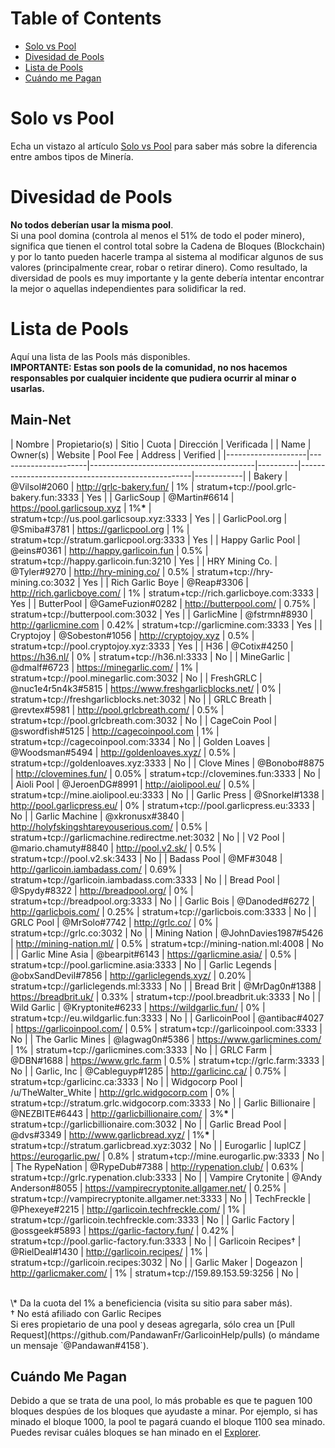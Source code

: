# Table of Contents
- [Solo vs Pool](#solo-vs-pool)
- [Divesidad de Pools](#diversidad-de-pools)
- [Lista de Pools](#lista-de-pools)
- [Cuándo me Pagan](#cuándo-me-pagan)

# Solo vs Pool
Echa un vistazo al artículo [Solo vs Pool](how-to-mine.html#solo-vs-pool) para saber más sobre la diferencia entre ambos tipos de Minería.

# Divesidad de Pools
**No todos deberían usar la misma pool**.  
Si una pool domina (controla al menos el 51% de todo el poder minero), significa que tienen el control total sobre la Cadena de Bloques (Blockchain) y por lo tanto pueden hacerle trampa al sistema al modificar algunos de sus valores (principalmente crear, robar o retirar dinero). Como resultado, la diversidad de pools es muy importante y la gente debería intentar encontrar la mejor o aquellas independientes para solidificar la red.

# Lista de Pools
Aquí una lista de las Pools más disponibles.  
**IMPORTANTE: Estas son pools de la comunidad, no nos hacemos responsables por cualquier incidente que pudiera ocurrir al minar o usarlas.**

## Main-Net
| Nombre             | Propietario(s)       | Sitio                                   | Cuota    | Dirección                                         | Verificada |
| Name               | Owner(s)             | Website                                 | Pool Fee | Address                                           | Verified   |
|--------------------|----------------------|-----------------------------------------|----------|---------------------------------------------------|------------|
| Bakery             | @Vilsol#2060         | http://grlc-bakery.fun/                 | 1%       | stratum+tcp://pool.grlc-bakery.fun:3333           | Yes        |
| GarlicSoup         | @Martin#6614         | https://pool.garlicsoup.xyz             | 1%**\*** | stratum+tcp://us.pool.garlicsoup.xyz:3333         | Yes        |
| GarlicPool.org     | @Smiba#3781          | https://garlicpool.org                  | 1%       | stratum+tcp://stratum.garlicpool.org:3333         | Yes        |
| Happy Garlic Pool  | @eins#0361           | http://happy.garlicoin.fun              | 0.5%     | stratum+tcp://happy.garlicoin.fun:3210            | Yes        |
| HRY Mining Co.     | @Tyler#9270          | http://hry-mining.co/                   | 0.5%     | stratum+tcp://hry-mining.co:3032                  | Yes        |
| Rich Garlic Boye   | @Reap#3306           | http://rich.garlicboye.com/             | 1%       | stratum+tcp://rich.garlicboye.com:3333            | Yes        | 
| ButterPool         | @GameFuzion#0282     | http://butterpool.com/                  | 0.75%    | stratum+tcp://butterpool.com:3032                 | Yes        |
| GarlicMine         | @fstrmn#8930         | http://garlicmine.com                   | 0.42%    | stratum+tcp://garlicmine.com:3333                 | Yes        |
| Cryptojoy          | @Sobeston#1056       | http://cryptojoy.xyz                    | 0.5%     | stratum+tcp://pool.cryptojoy.xyz:3333             | Yes        |
| H36                | @Cotix#4250          | https://h36.nl/                         | 0%       | stratum+tcp://h36.nl:3333                         | No         |
| MineGarlic         | @dmalf#6723          | https://minegarlic.com/                 | 1%       | stratum+tcp://pool.minegarlic.com:3032            | No         |
| FreshGRLC          | @nuc1e4r5n4k3#5815   | https://www.freshgarlicblocks.net/      | 0%       | stratum+tcp://freshgarlicblocks.net:3032          | No         |
| GRLC Breath        | @revtex#5981         | http://pool.grlcbreath.com/             | 0.5%     | stratum+tcp://pool.grlcbreath.com:3032            | No         |
| CageCoin Pool      | @swordfish#5125      | http://cagecoinpool.com                 | 1%       | stratum+tcp://cagecoinpool.com:3334               | No         |
| Golden Loaves      | @Woodsman#5494       | http://goldenloaves.xyz/                | 0.5%     | stratum+tcp://goldenloaves.xyz:3333               | No         |
| Clove Mines        | @Bonobo#8875         | http://clovemines.fun/                  | 0.05%    | stratum+tcp://clovemines.fun:3333                 | No         |
| Aioli Pool         | @JeroenDG#8991       | http://aiolipool.eu/                    | 0.5%     | stratum+tcp://mine.aiolipool.eu:3333              | No         |
| Garlic Press       | @Snorkel#1338        | http://pool.garlicpress.eu/             | 0%       | stratum+tcp://pool.garlicpress.eu:3333            | No         |
| Garlic Machine     | @xkronusx#3840       | http://holyfskingshtareyouserious.com/  | 0.5%     | stratum+tcp://garlicmachine.redirectme.net:3032   | No         |
| V2 Pool            | @mario.chamuty#8840  | http://pool.v2.sk/                      | 0.5%     | stratum+tcp://pool.v2.sk:3433                     | No         |
| Badass Pool        | @MF#3048             | http://garlicoin.iambadass.com/         | 0.69%    | stratum+tcp://garlicoin.iambadass.com:3333        | No         |
| Bread Pool         | @Spydy#8322          | http://breadpool.org/                   | 0%       | stratum+tcp://breadpool.org:3333                  | No         |
| Garlic Bois        | @Danoded#6272        | http://garlicbois.com/                  | 0.25%    | stratum+tcp://garlicbois.com:3333                 | No         |
| GRLC Pool          | @MrSolo#7742         | http://grlc.co/                         | 0%       | stratum+tcp://grlc.co:3032                        | No         |
| Mining Nation      | @JohnDavies1987#5426 | http://mining-nation.ml/                | 0.5%     | stratum+tcp://mining-nation.ml:4008               | No         |
| Garlic Mine Asia   | @bearpit#6143        | https://garlicmine.asia/                | 0.5%     | stratum+tcp://pool.garlicmine.asia:3333           | No         |
| Garlic Legends     | @obxSandDevil#7856   | http://garliclegends.xyz/               | 0.20%    | stratum+tcp://garliclegends.ml:3333               | No         |
| Bread Brit         | @MrDag0n#1388        | https://breadbrit.uk/                   | 0.33%    | stratum+tcp://pool.breadbrit.uk:3333              | No         |
| Wild Garlic        | @Kryptonite#6233     | https://wildgarlic.fun/                 | 0%       | stratum+tcp://eu.wildgarlic.fun:3333              | No         |
| GarlicoinPool      | @antibac#4027        | https://garlicoinpool.com/              | 0.5%     | stratum+tcp://garlicoinpool.com:3333              | No         |
| The Garlic Mines   | @lagwag0n#5386       | https://www.garlicmines.com/            | 1%       | stratum+tcp://garlicmines.com:3333                | No         |
| GRLC Farm          | @DBN#1688            | https://www.grlc.farm                   | 0.5%     | stratum+tcp://grlc.farm:3333                      | No         |
| Garlic, Inc        | @Cableguyp#1285      | http://garlicinc.ca/                    | 0.75%    | stratum+tcp:/garlicinc.ca:3333                    | No         |
| Widgocorp Pool     | /u/TheWalter_White   | http://grlc.widgocorp.com               | 0%       | stratum+tcp://stratum.grlc.widgocorp.com:3333     | No         |
| Garlic Billionaire | @NEZBITE#6443        | http://garlicbillionaire.com/           | 3%**\*** | stratum+tcp://garlicbillionaire.com:3032          | No         |
| Garlic Bread Pool  | @dvs#3349            | http://www.garlicbread.xyz/             | 1%**\*** | stratum+tcp://stratum.garlicbread.xyz:3032        | No         |
| Eurogarlic         | luplCZ               | https://eurogarlic.pw/                  | 0.8%     | stratum+tcp://mine.eurogarlic.pw:3333             | No         |
| The RypeNation     | @RypeDub#7388        | http://rypenation.club/                 | 0.63%    | stratum+tcp://grlc.rypenation.club:3333           | No         |
| Vampire Crytonite  | @Andy Anderson#8055  | https://vampirecryptonite.allgamer.net/ | 0.25%    | stratum+tcp://vampirecryptonite.allgamer.net:3333 | No         |
| TechFreckle        | @Phexeye#2215        | http://garlicoin.techfreckle.com/       | 1%       | stratum+tcp://garlicoin.techfreckle.com:3333      | No         |
| Garlic Factory     | @ossgeek#5893        | https://garlic-factory.fun/             | 0.42%    | stratum+tcp://pool.garlic-factory.fun:3333        | No         |
| Garlicoin Recipes† | @RielDeal#1430       | http://garlicoin.recipes/               | 1%       | stratum+tcp://garlicoin.recipes:3032              | No         |
| Garlic Maker       | Dogeazon             | http://garlicmaker.com/                 | 1%       | stratum+tcp://159.89.153.59:3256                  | No         |  

<br>
\* Da la cuota del 1% a beneficiencia (visita su sitio para saber más).  
<br>
† No está afiliado con Garlic Recipes
<br>
Si eres propietario de una pool y deseas agregarla, sólo crea un [Pull Request](https://github.com/PandawanFr/GarlicoinHelp/pulls) (o mándame un mensaje `@Pandawan#4158`).

## Cuándo Me Pagan
Debido a que se trata de una pool, lo más probable es que te paguen 100 bloques despúes de los bloques que ayudaste a minar.
Por ejemplo, si has minado el bloque 1000, la pool te pagará cuando el bloque 1100 sea minado.
Puedes revisar cuáles bloques se han minado en el [Explorer](http://explorer.garlicoin.io/).
